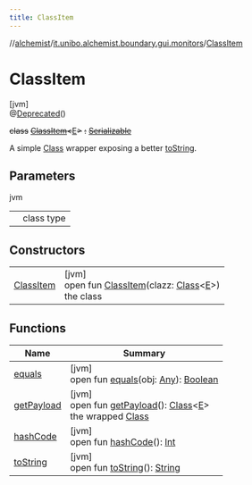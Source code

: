 ```yaml
---
title: ClassItem
---
```

//[alchemist](../../../index.html)/[it.unibo.alchemist.boundary.gui.monitors](../index.html)/[ClassItem](index.html)



# ClassItem



[jvm]\
@[Deprecated](https://docs.oracle.com/javase/8/docs/api/java/lang/Deprecated.html)()



~~class~~ [~~ClassItem~~](index.html)~~<~~[E](index.html)~~>~~ ~~:~~ [~~Serializable~~](https://docs.oracle.com/javase/8/docs/api/java/io/Serializable.html)

A simple [Class](https://docs.oracle.com/javase/8/docs/api/java/lang/Class.html) wrapper exposing a better [toString](https://docs.oracle.com/javase/8/docs/api/java/lang/Object.html#toString--).



## Parameters


jvm

| | |
|---|---|
| <E> | class type |



## Constructors


| | |
|---|---|
| [ClassItem](-class-item.html) | [jvm]<br>open fun [ClassItem](-class-item.html)(clazz: [Class](https://docs.oracle.com/javase/8/docs/api/java/lang/Class.html)<[E](https://docs.oracle.com/javase/8/docs/api/java/lang/Enum.html)>)<br>the class |


## Functions


| Name | Summary |
|---|---|
| [equals](equals.html) | [jvm]<br>open fun [equals](equals.html)(obj: [Any](https://kotlinlang.org/api/latest/jvm/stdlib/kotlin/-any/index.html)): [Boolean](https://kotlinlang.org/api/latest/jvm/stdlib/kotlin/-boolean/index.html) |
| [getPayload](get-payload.html) | [jvm]<br>open fun [getPayload](get-payload.html)(): [Class](https://docs.oracle.com/javase/8/docs/api/java/lang/Class.html)<[E](https://docs.oracle.com/javase/8/docs/api/java/lang/Enum.html)><br>the wrapped [Class](https://docs.oracle.com/javase/8/docs/api/java/lang/Class.html) |
| [hashCode](hash-code.html) | [jvm]<br>open fun [hashCode](hash-code.html)(): [Int](https://kotlinlang.org/api/latest/jvm/stdlib/kotlin/-int/index.html) |
| [toString](to-string.html) | [jvm]<br>open fun [toString](to-string.html)(): [String](https://docs.oracle.com/javase/8/docs/api/java/lang/String.html) |


